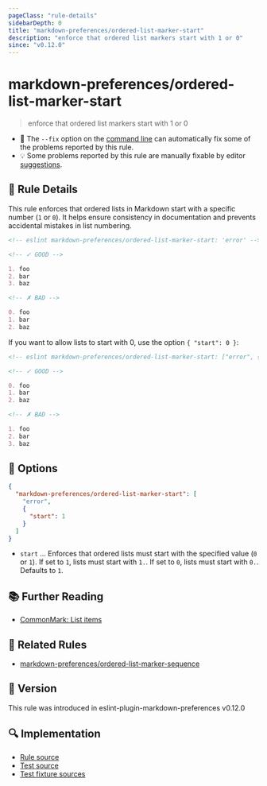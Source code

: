 ```yaml
---
pageClass: "rule-details"
sidebarDepth: 0
title: "markdown-preferences/ordered-list-marker-start"
description: "enforce that ordered list markers start with 1 or 0"
since: "v0.12.0"
---
```


# markdown-preferences/ordered-list-marker-start

> enforce that ordered list markers start with 1 or 0

- 🔧 The `--fix` option on the [command line](https://eslint.org/docs/user-guide/command-line-interface#fixing-problems) can automatically fix some of the problems reported by this rule.
- 💡 Some problems reported by this rule are manually fixable by editor [suggestions](https://eslint.org/docs/developer-guide/working-with-rules#providing-suggestions).

## 📖 Rule Details

This rule enforces that ordered lists in Markdown start with a specific number (`1` or `0`). It helps ensure consistency in documentation and prevents accidental mistakes in list numbering.

<!-- eslint-skip -->

```md
<!-- eslint markdown-preferences/ordered-list-marker-start: 'error' -->

<!-- ✓ GOOD -->

1. foo
2. bar
3. baz

<!-- ✗ BAD -->

0. foo
1. bar
2. baz
```

If you want to allow lists to start with 0, use the option `{ "start": 0 }`:

```md
<!-- eslint markdown-preferences/ordered-list-marker-start: ["error", {"start":0}] -->

<!-- ✓ GOOD -->

0. foo
1. bar
2. baz

<!-- ✗ BAD -->

1. foo
2. bar
3. baz
```

## 🔧 Options

```json
{
  "markdown-preferences/ordered-list-marker-start": [
    "error",
    {
      "start": 1
    }
  ]
}
```

- `start` ... Enforces that ordered lists must start with the specified value (`0` or `1`). If set to `1`, lists must start with `1.`. If set to `0`, lists must start with `0.`. Defaults to `1`.

## 📚 Further Reading

- [CommonMark: List items](https://spec.commonmark.org/0.31.2/#list-items)

## 👫 Related Rules

- [markdown-preferences/ordered-list-marker-sequence](./ordered-list-marker-sequence.md)

## 🚀 Version

This rule was introduced in eslint-plugin-markdown-preferences v0.12.0

## 🔍 Implementation

- [Rule source](https://github.com/ota-meshi/eslint-plugin-markdown-preferences/blob/main/src/rules/ordered-list-marker-start.ts)
- [Test source](https://github.com/ota-meshi/eslint-plugin-markdown-preferences/blob/main/tests/src/rules/ordered-list-marker-start.ts)
- [Test fixture sources](https://github.com/ota-meshi/eslint-plugin-markdown-preferences/tree/main/tests/fixtures/rules/ordered-list-marker-start)
